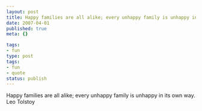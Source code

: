 ```yaml
---
layout: post
title: Happy families are all alike; every unhappy family is unhappy in its own way.
date: 2007-04-01
published: true
meta: {}

tags:
- fun
type: post
tags:
- fun
- quote
status: publish
---
```

Happy families are all alike; every unhappy family is unhappy in its own way.<br />Leo Tolstoy
